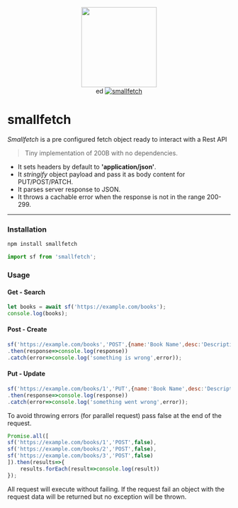 <p align="center">
  <img src="https://i.imgur.com/LDzj7r6.png" width="170" height="181" >
  <br>ed
  <a href="https://www.npmjs.org/package/smallfetch">
   <img src="https://img.shields.io/npm/v/smallfetch.svg?style=flat" alt="smallfetch">
 </a> 

</p>

# smallfetch

_Smallfetch_ is a pre configured fetch object ready to interact with a Rest API
> Tiny implementation of 200B with no dependencies.
* It sets headers by default to **'application/json'**.
* It _stringify_ object payload and pass it as body content for PUT/POST/PATCH.
* It parses server response to JSON.
* It throws a cachable error when the response is not in the range 200-299.


----------


### Installation
```bash
npm install smallfetch
```
 ```js
 import sf from 'smallfetch';
 ```

### Usage
#### Get - Search
```js
let books = await sf('https://example.com/books');
console.log(books);
 ```
 #### Post - Create
 ```js
sf('https://example.com/books','POST',{name:'Book Name',desc:'Description'})
.then(response=>console.log(response))
.catch(error=>console.log('something is wrong',error));
 ```
#### Put - Update
 ```js
sf('https://example.com/books/1','PUT',{name:'Book Name',desc:'Description'})
.then(response=>console.log(response))
.catch(error=>console.log('something went wrong',error));
```

To avoid throwing errors (for parallel request) pass false  at the end of the request.

```js
Promise.all([
sf('https://example.com/books/1','POST',false),
sf('https://example.com/books/2','POST',false),
sf('https://example.com/books/3','POST',false)
]).then(results=>{
	results.forEach(result=>console.log(result))
});
```
All request will execute without failing. If the request fail an object with the request data will be returned but no exception will be thrown.


